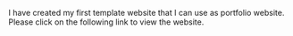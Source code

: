
I have created my first template website that I can use as portfolio website. Please click on the following link to view the website. 

